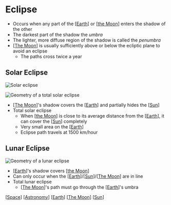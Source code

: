 # Eclipse

- Occurs when any part of the [[Earth]] or [[the Moon]] enters the shadow of the other
- The darkest part of the shadow the _umbra_
- The lighter, more diffuse region of the shadow is called the _penumbra_
- [[The Moon]] is usually sufficiently above or below the ecliptic plane to avoid an eclipse
  - The paths cross twice a year

## Solar Eclipse

![Solar eclipse](/assets/second-brain/2020-09-27-08-03-35.png)

![Geometry of a total solar eclipse](/assets/second-brain/2020-09-27-08-31-27.png)

- [[The Moon]]'s shadow covers the [[Earth]] and partially hides the [[Sun]]
- Total solar eclipse
  - When [[the Moon]] is close to its average distance from the [[Earth]], it can cover the [[Sun]] completely
  - Very small area on the [[Earth]]
  - Eclipse path travels at 1500 km/hour

## Lunar Eclipse

![Geometry of a lunar eclipse](/assets/second-brain/2020-09-27-08-32-01.png)

- [[Earth]]'s shadow covers [[the Moon]]
- Can only occur when the [[Earth]]/[[Sun]]/[[The Moon]] are in line
- Total lunar eclipse
  - [[The Moon]]'s path must go through the [[Earth]]'s umbra

[[Space]] [[Astronomy]] [[Earth]] [[The Moon]] [[Sun]]

[//begin]: # "Autogenerated link references for markdown compatibility"
[Earth]: earth "Earth 🜨"
[the Moon]: the-moon "The Moon"
[The Moon]: the-moon "The Moon"
[Sun]: sun "Sun"
[Space]: space "Space"
[Astronomy]: astronomy "Astronomy"
[//end]: # "Autogenerated link references"
